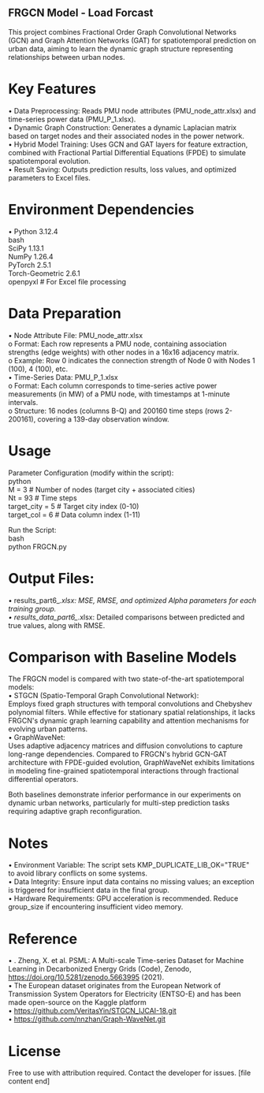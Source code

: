 ## FRGCN Model - Load Forcast
This project combines Fractional Order Graph Convolutional Networks (GCN) and Graph Attention Networks (GAT) for spatiotemporal prediction on urban data, aiming to learn the dynamic graph structure representing relationships between urban nodes.

# Key Features
•	Data Preprocessing: Reads PMU node attributes (PMU_node_attr.xlsx) and time-series power data (PMU_P_1.xlsx).  
•	Dynamic Graph Construction: Generates a dynamic Laplacian matrix based on target nodes and their associated nodes in the power network.  
•	Hybrid Model Training: Uses GCN and GAT layers for feature extraction, combined with Fractional Partial Differential Equations (FPDE) to simulate spatiotemporal evolution.  
•	Result Saving: Outputs prediction results, loss values, and optimized parameters to Excel files.  


# Environment Dependencies
•	Python 3.12.4  
bash  
SciPy 1.13.1  
NumPy 1.26.4  
PyTorch 2.5.1  
Torch-Geometric 2.6.1   
openpyxl  # For Excel file processing  

# Data Preparation
•	Node Attribute File: PMU_node_attr.xlsx  
o	Format: Each row represents a PMU node, containing association strengths (edge weights) with other nodes in a 16x16 adjacency matrix.  
o	Example: Row 0 indicates the connection strength of Node 0 with Nodes 1 (100), 4 (100), etc.  
•	Time-Series Data: PMU_P_1.xlsx  
o	Format: Each column corresponds to time-series active power measurements (in MW) of a PMU node, with timestamps at 1-minute intervals.  
o	Structure: 16 nodes (columns B-Q) and 200160 time steps (rows 2-200161), covering a 139-day observation window.  


# Usage
Parameter Configuration (modify within the script):  
python  
M = 3           # Number of nodes (target city + associated cities)  
Nt = 93         # Time steps  
target_city = 5 # Target city index (0-10)  
target_col = 6  # Data column index (1-11)  

Run the Script:  
bash  
python FRGCN.py  

# Output Files:
•	results_part6_*.xlsx: MSE, RMSE, and optimized Alpha parameters for each training group.  
•	results_data_part6_*.xlsx: Detailed comparisons between predicted and true values, along with RMSE.  

# Comparison with Baseline Models
The FRGCN model is compared with two state-of-the-art spatiotemporal models:  
•   STGCN (Spatio-Temporal Graph Convolutional Network):  
Employs fixed graph structures with temporal convolutions and Chebyshev polynomial filters. While effective for stationary spatial relationships, it lacks FRGCN's dynamic graph learning capability and attention mechanisms for evolving urban patterns.  
•   GraphWaveNet:  
Uses adaptive adjacency matrices and diffusion convolutions to capture long-range dependencies. Compared to FRGCN's hybrid GCN-GAT architecture with FPDE-guided evolution, GraphWaveNet exhibits limitations in modeling fine-grained spatiotemporal interactions through fractional differential operators.  

Both baselines demonstrate inferior performance in our experiments on dynamic urban networks, particularly for multi-step prediction tasks requiring adaptive graph reconfiguration.


# Notes
•	Environment Variable: The script sets KMP_DUPLICATE_LIB_OK="TRUE" to avoid library conflicts on some systems.  
•	Data Integrity: Ensure input data contains no missing values; an exception is triggered for insufficient data in the final group.  
•	Hardware Requirements: GPU acceleration is recommended. Reduce group_size if encountering insufficient video memory.  

# Reference
•	. Zheng, X. et al. PSML: A Multi-scale Time-series Dataset for Machine Learning in Decarbonized Energy Grids (Code), Zenodo, 
https://doi.org/10.5281/zenodo.5663995 (2021).  
•	The European dataset originates from the European Network of Transmission System Operators for Electricity (ENTSO-E) and has been made open-source on the Kaggle platform  
•	https://github.com/VeritasYin/STGCN_IJCAI-18.git  
•	https://github.com/nnzhan/Graph-WaveNet.git  

# License
Free to use with attribution required. Contact the developer for issues.
[file content end]

